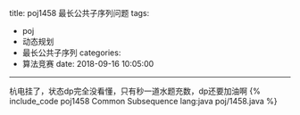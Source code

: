 title: poj1458 最长公共子序列问题
tags:
  - poj
  - 动态规划
  - 最长公共子序列
categories:
  - 算法竞赛
date: 2018-09-16 10:05:00
---

杭电挂了，状态dp完全没看懂，只有秒一道水题充数，dp还要加油啊
{% include_code poj1458 Common Subsequence lang:java poj/1458.java %}
